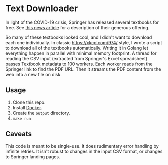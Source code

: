 # Text Downloader

In light of the COVID-19 crisis, Springer has released several textbooks for free.
See [this news article](https://www.springernature.com/gp/librarians/news-events/all-news-articles/industry-news-initiatives/free-access-to-textbooks-for-institutions-affected-by-coronaviru/17855960) for a description of their generous offering.

So many of these textbooks looked cool, and I didn't want to download each one individually. In classic https://xkcd.com/974/ style, I wrote a script to download all of the textbooks automatically. Writing it in Golang let everything happen in parallel with minimal memory footprint. A thread for reading the CSV input (extracted from Springer's Excel spreadsheet) passes Textbook metadata to 100 workers. Each worker reads from the Springer link to find the PDF URL. Then it streams the PDF content from the web into a new file on disk.

## Usage

1. Clone this repo.
2. Install [Docker](https://www.docker.com/products/docker-desktop).
3. Create the `output` directory.
4. `make run`

## Caveats

This code is meant to be single-use.
It does rudimentary error handling by infinite retries.
It isn't robust to changes in the input CSV format, or changes to Springer landing pages.
